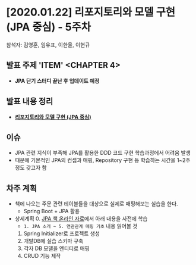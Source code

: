 # [2020.01.22] 리포지토리와 모델 구현 (JPA 중심) - 5주차
참석자: 김영훈, 임유표, 이한울, 이현규

## 발표 주제 'ITEM' <CHAPTER 4>
- **JPA 단기 스터디 끝난 후 업데이트 예정**

## 발표 내용 정리
- **[리포지토리와 모델 구현 (JPA 중심)](https://team-hst.netlify.com/posts/DDD/chapter4/)**

## 이슈
- JPA 관련 지식이 부족해 JPA를 활용한 DDD 코드 구현 학습과정에서 어려움 발생
- 때문에 기본적인 JPA의 컨셉과 매핑, Repository 구현 등 학습하는 시간을 1~2주 정도 갖고자 함

## 차주 계획
- 책에 나오는 주문 관련 테이블들을 대상으로 실제로 매핑해보는 실습을 한다.
  - Spring Boot + JPA 활용
- 상세계획
  0. [JPA 책 온라인 자료](https://ultrakain.gitbooks.io/jpa/)에서 아래 내용을 사전에 학습
    - `1. JPA 소개 ~ 5. 연관관계 매핑 기초` 내용 읽어볼 것
  1. Spring Initializer로 프로젝트 생성
  2. 개발DB에 실습 스키마 구축
  3. 각자 DB 모델을 엔티티로 매핑
  4. CRUD 기능 제작
